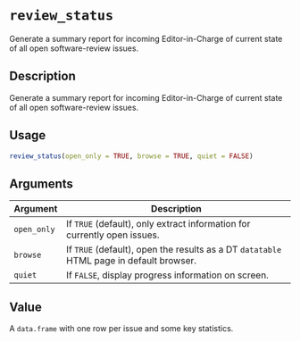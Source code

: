 # `review_status`

Generate a summary report for incoming Editor-in-Charge of current state of
 all open software-review issues.


## Description

Generate a summary report for incoming Editor-in-Charge of current state of
 all open software-review issues.


## Usage

```r
review_status(open_only = TRUE, browse = TRUE, quiet = FALSE)
```


## Arguments

Argument      |Description
------------- |----------------
`open_only`     |     If `TRUE` (default), only extract information for currently open issues.
`browse`     |     If `TRUE` (default), open the results as a DT `datatable` HTML page in default browser.
`quiet`     |     If `FALSE`, display progress information on screen.


## Value

A `data.frame` with one row per issue and some key statistics.


